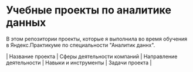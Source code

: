 # Учебные проекты по аналитике данных
В этом репозитории проекты, которые я выполнила во время обучения в Яндекс.Практикуме по специальности "Аналитик даннх".

| Название проекта | Сферы деятельности компаний | Направление деятельности | Навыки и инструменты | Задачи проекта |
